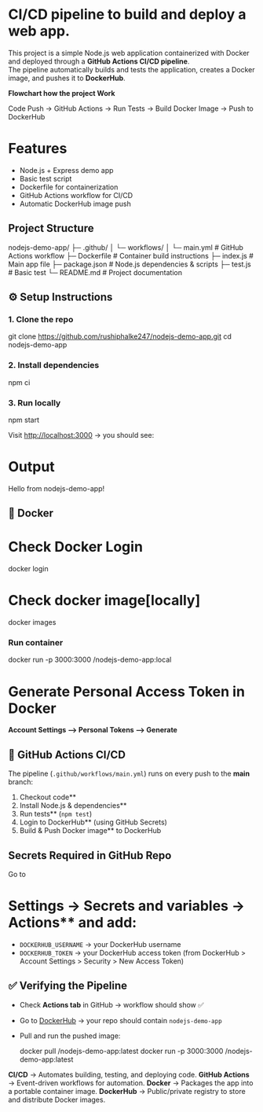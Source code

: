 #  CI/CD pipeline to build and deploy a web app.

This project is a simple Node.js web application containerized with Docker and deployed through a **GitHub Actions CI/CD pipeline**.  
The pipeline automatically builds and tests the application, creates a Docker image, and pushes it to **DockerHub**.

**Flowchart how the project Work**

 Code Push → GitHub Actions → Run Tests → Build Docker Image → Push to DockerHub


 # Features
- Node.js + Express demo app
- Basic test script
- Dockerfile for containerization
- GitHub Actions workflow for CI/CD
- Automatic DockerHub image push

## Project Structure

nodejs-demo-app/
├─ .github/
│  └─ workflows/
│     └─ main.yml        # GitHub Actions workflow
├─ Dockerfile            # Container build instructions
├─ index.js              # Main app file
├─ package.json          # Node.js dependencies & scripts
├─ test.js               # Basic test
└─ README.md             # Project documentation

## ⚙️ Setup Instructions

### 1. Clone the repo
git clone https://github.com/rushiphalke247/nodejs-demo-app.git
cd nodejs-demo-app

### 2. Install dependencies
npm ci
### 3. Run locally
npm start

Visit [http://localhost:3000](http://localhost:3000) → you should see:
# Output
Hello from nodejs-demo-app!


## 🐳 Docker
# Check Docker Login
docker login

# Check docker image[locally]
docker images 

### Run container
docker run -p 3000:3000 <your-dockerhub-username>/nodejs-demo-app:local
 
# Generate Personal Access Token in Docker
  **Account Settings --> Personal Tokens --> Generate**
 
## 🔄 GitHub Actions CI/CD

The pipeline (`.github/workflows/main.yml`) runs on every push to the **main** branch:

1. Checkout code**
2. Install Node.js & dependencies**
3. Run tests** (`npm test`)
4. Login to DockerHub** (using GitHub Secrets)
5. Build & Push Docker image** to DockerHub


## Secrets Required in GitHub Repo
Go to
# Settings → Secrets and variables → Actions** and add:

* `DOCKERHUB_USERNAME` → your DockerHub username
* `DOCKERHUB_TOKEN` → your DockerHub access token (from DockerHub > Account Settings > Security > New Access Token)


## ✅ Verifying the Pipeline

* Check **Actions tab** in GitHub → workflow should show ✅
* Go to [DockerHub](https://hub.docker.com/) → your repo should contain `nodejs-demo-app`
* Pull and run the pushed image:

  docker pull <your-dockerhub-username>/nodejs-demo-app:latest
  docker run -p 3000:3000 <your-dockerhub-username>/nodejs-demo-app:latest

**CI/CD** → Automates building, testing, and deploying code.
**GitHub Actions** → Event-driven workflows for automation.
**Docker** → Packages the app into a portable container image.
**DockerHub** → Public/private registry to store and distribute Docker images.

